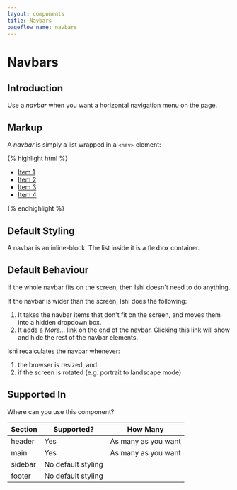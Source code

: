 ```yaml
---
layout: components
title: Navbars
pageflow_name: navbars
---
```


# Navbars

## Introduction

Use a _navbar_ when you want a horizontal navigation menu on the page.

## Markup

A _navbar_ is simply a list wrapped in a `<nav>` element:

{% highlight html %}
<nav class="navbar">
    <ul>
        <li><a href="link-to-page">Item 1</a></li>
        <li><a href="link-to-page">Item 2</a></li>
        <li><a href="link-to-page">Item 3</a></li>
        <li><a href="link-to-page">Item 4</a></li>
    </ul>
</nav>
{% endhighlight %}

## Default Styling

A navbar is an inline-block. The list inside it is a flexbox container.

## Default Behaviour

If the whole navbar fits on the screen, then Ishi doesn't need to do anything.

If the navbar is wider than the screen, Ishi does the following:

1. It takes the navbar items that don't fit on the screen, and moves them into a hidden dropdown box.
1. It adds a _More..._ link on the end of the navbar. Clicking this link will show and hide the rest of the navbar elements.

Ishi recalculates the navbar whenever:

1. the browser is resized, and
1. if the screen is rotated (e.g. portrait to landscape mode)

## Supported In

Where can you use this component?

Section | Supported? | How Many
--------|------------| --------
header | Yes | As many as you want
main | Yes | As many as you want
sidebar | No default styling |
footer | No default styling |